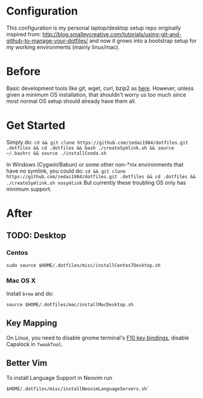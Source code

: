 # Configuration
This configuration is my personal laptop/desktop setup repo originally inspired from: http://blog.smalleycreative.com/tutorials/using-git-and-github-to-manage-your-dotfiles/ and now it grows into a bootstrap setup for my working environments (mainly linux/mac).

# Before
Basic development tools like git, wget, curl, bzip2 as [here](). However, unless given a minimum OS installation, that shouldn't worry us too much since most normal OS setup should already have them all.

# Get Started
Simply do: `cd && git clone https://github.com/zedai1984/dotfiles.git .dotfiles && cd .dotfiles && bash ./createSymlink.sh && source ~/.bashrc && source ./installConda.sh`

In Windows (Cygwin/Babun) or some other non-*nix environments that have no symlink, you could do:
`cd && git clone https://github.com/zedai1984/dotfiles.git .dotfiles && cd .dotfiles && ./createSymlink.sh nosymlink`
But currently these troubling OS only has minimum support.

# After

## TODO: Desktop
### Centos
```{bash}
sudo source $HOME/.dotfiles/misc/installCentos7Desktop.sh
```

### Mac OS X
Install `brew` and do:
```{bash}
source $HOME/.dotfiles/mac/installMacDesktop.sh
```
## Key Mapping

On Linux, you need to disable gnome terminal's [F10 key bindings](https://ubuntu-tutorials.com/2007/07/16/disabling-the-f10-key-menu-accelerators-in-gnome-terminal/), disable Capslock in `TweakTool`.

## Better Vim
To install Language Support in Neovim run 

```{bash}
$HOME/.dotfiles/misc/installNeovimLanguageServers.sh`
```
